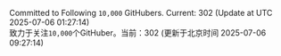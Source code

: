 Committed to Following `10,000` GitHubers. Current: <!-- FOLLOWING_COUNT -->302<!-- FOLLOWING_COUNT --> (Update at UTC <!-- LAST_UPDATED -->2025-07-06 01:27:14<!-- LAST_UPDATED -->)<br>
致力于关注`10,000`个GitHuber。当前：<!-- FOLLOWING_COUNT -->302<!-- FOLLOWING_COUNT --> (更新于北京时间 <!-- LAST_UPDATED_CST -->2025-07-06 09:27:14<!-- LAST_UPDATED_CST -->)
